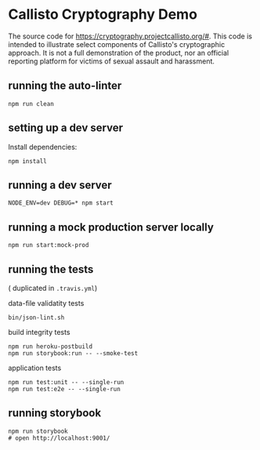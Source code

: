 # Callisto Cryptography Demo

The source code for <https://cryptography.projectcallisto.org/#>. This code is intended to illustrate select components of Callisto's cryptographic approach. It is not a full demonstration of the product, nor an official reporting platform for victims of sexual assault and harassment.

## running the auto-linter

```
npm run clean
```

## setting up a dev server

Install dependencies:

```
npm install
```

## running a dev server

```
NODE_ENV=dev DEBUG=* npm start
```

## running a mock production server locally

```
npm run start:mock-prod
```

## running the tests

( duplicated in `.travis.yml`)

data-file validatity tests

```
bin/json-lint.sh
```

build integrity tests

```
npm run heroku-postbuild
npm run storybook:run -- --smoke-test
```

application tests

```
npm run test:unit -- --single-run
npm run test:e2e -- --single-run
```

## running storybook

```
npm run storybook
# open http://localhost:9001/
```